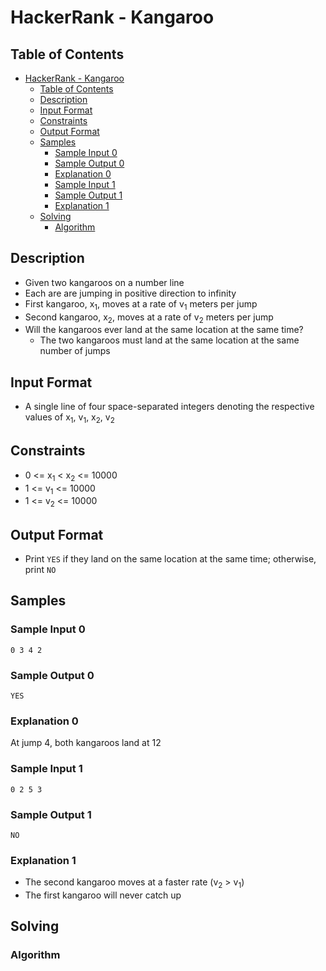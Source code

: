 # HackerRank - Kangaroo

## Table of Contents
<!-- TOC -->

- [HackerRank - Kangaroo](#hackerrank---kangaroo)
    - [Table of Contents](#table-of-contents)
    - [Description](#description)
    - [Input Format](#input-format)
    - [Constraints](#constraints)
    - [Output Format](#output-format)
    - [Samples](#samples)
        - [Sample Input 0](#sample-input-0)
        - [Sample Output 0](#sample-output-0)
        - [Explanation 0](#explanation-0)
        - [Sample Input 1](#sample-input-1)
        - [Sample Output 1](#sample-output-1)
        - [Explanation 1](#explanation-1)
    - [Solving](#solving)
        - [Algorithm](#algorithm)

<!-- /TOC -->

## Description
* Given two kangaroos on a number line
* Each are are jumping in positive direction to infinity
* First kangaroo, x<sub>1</sub>, moves at a rate of v<sub>1</sub> meters per jump
* Second kangaroo, x<sub>2</sub>, moves at a rate of v<sub>2</sub> meters per jump
* Will the kangaroos ever land at the same location at the same time?
	* The two kangaroos must land at the same location at the same number of jumps

## Input Format
* A single line of four space-separated integers denoting the respective values of x<sub>1</sub>, v<sub>1</sub>, x<sub>2</sub>, v<sub>2</sub>

## Constraints
* 0 <= x<sub>1</sub> < x<sub>2</sub> <= 10000
* 1 <= v<sub>1</sub> <= 10000
* 1 <= v<sub>2</sub> <= 10000

## Output Format
* Print `YES` if they land on the same location at the same time; otherwise, print `NO`

## Samples

### Sample Input 0
```
0 3 4 2
```

### Sample Output 0
```
YES
```

### Explanation 0
At jump 4, both kangaroos land at 12

### Sample Input 1
```
0 2 5 3
```

### Sample Output 1
```
NO
```

### Explanation 1
* The second kangaroo moves at a faster rate (v<sub>2</sub> > v<sub>1</sub>)
* The first kangaroo will never catch up

## Solving


### Algorithm
